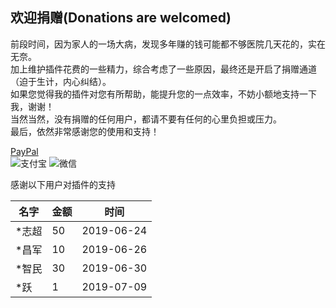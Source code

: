 **欢迎捐赠(Donations are welcomed)**
---
前段时间，因为家人的一场大病，发现多年赚的钱可能都不够医院几天花的，实在无奈。<br/>
加上维护插件花费的一些精力，综合考虑了一些原因，最终还是开启了捐赠通道（迫于生计，内心纠结）。<br/>
如果您觉得我的插件对您有所帮助，能提升您的一点效率，不妨小额地支持一下我，谢谢！<br/>
当然当然，没有捐赠的任何用户，都请不要有任何的心里负担或压力。<br/>
最后，依然非常感谢您的使用和支持！<br/>

[PayPal](https://www.paypal.com/cgi-bin/webscr?cmd=_donations&business=2FQY2FH24H4LC&item_name=MyBatis+Log+Plugin&currency_code=USD&source=url "Donate via PayPal")<br/>
![支付宝](https://raw.githubusercontent.com/kookob/mybatis-log-plugin/01b528df60df5cc990b87803e6c0c6ffae19f34c/src/mybatis/log/icon/alipay.png)
![微信](https://raw.githubusercontent.com/kookob/mybatis-log-plugin/01b528df60df5cc990b87803e6c0c6ffae19f34c/src/mybatis/log/icon/wechat.png)

感谢以下用户对插件的支持

| 名字 | 金额 | 时间 |
| --- | --- | --- |
| *志超 | 50 | 2019-06-24 |
| *昌军 | 10 | 2019-06-26 |
| *智民 | 30 | 2019-06-30 |
| *跃 | 1 | 2019-07-09 |
